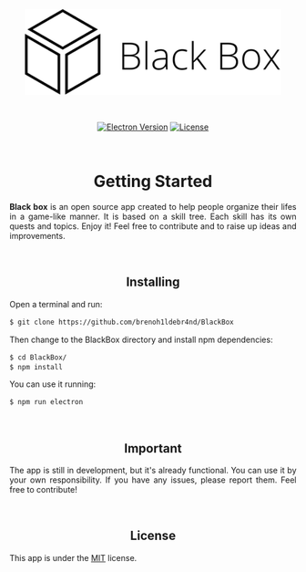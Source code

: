 <p align="center">
<img src="blackboxBanner.svg" height=150/>
</p>

<br/>
<p align="center">
  <a href="https://www.electronjs.org/"><img src="https://img.shields.io/badge/electron-%3E%3D12.0.0-%239feaf9" alt="Electron Version"></a>
  <a href="./LICENSE"><img src="https://img.shields.io/badge/license-MIT-green" alt="License"></a>
</p>
<br/>

<h1 align="center">Getting Started</h1>
<p align="justify"><b>Black box</b> is an open source app created to help people organize their lifes in a game-like manner. It is based on a skill tree. Each skill has its own quests and topics. Enjoy it! Feel free to contribute and to raise up ideas and improvements.</p>

<br/><h2 align="center">Installing</h2>

Open a terminal and run:

```bash
$ git clone https://github.com/brenoh1ldebr4nd/BlackBox
```

Then change to the BlackBox directory and install npm dependencies:

```bash
$ cd BlackBox/
$ npm install
```

You can use it running:

```bash
$ npm run electron
```

<br/><h2 align="center">Important</h2>

<p align="justify">The app is still in development, but it's already functional. You can use it by your own responsibility. If you have any issues, please report them. Feel free to contribute!</p>

<br/><h2 align="center">License</h2>

<p align="justify">This app is under the <a href="./LICENSE">MIT</a> license.</p>
